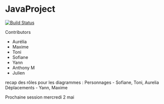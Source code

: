 # JavaProject

[![Build Status](https://travis-ci.org/skichrome/JavaProject.svg?branch=master)](https://travis-ci.org/skichrome/JavaProject)

Contributors
* Aurélia
* Maxime
* Toni
* Sofiane
* Yann
* Anthony M
* Julien


recap des rôles pour les diagrammes : 
Personnages - Sofiane, Toni, Aurelia 
Déplacements - Yann, Maxime

Prochaine session mercredi 2 mai
